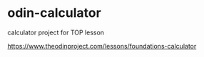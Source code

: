# odin-calculator
calculator project for TOP lesson


https://www.theodinproject.com/lessons/foundations-calculator
